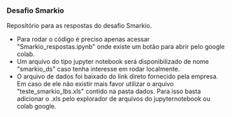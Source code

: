 ### Desafio Smarkio

Repositório para as respostas do desafio Smarkio.

- Para rodar o código é preciso apenas acessar "Smarkio_respostas.ipynb" onde existe um botão para abrir pelo google colab.
- Um arquivo do tipo jupyter notebook será disponibilizado de nome "smarkio_ds" caso tenha interesse em rodar localmente.
- O arquivo de dados foi baixado do link direto fornecido pela empresa. Em caso de ele não existir mais favor utilizar o arquivo "teste_smarkio_lbs.xls" contido na pasta dados. Para isso basta adicionar o .xls pelo explorador de arquivos do jupyternotebook ou colab google.

